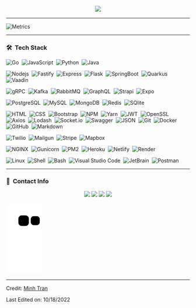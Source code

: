 <p align="center">
<img src="https://readme-typing-svg.herokuapp.com?font=Kanit&center=true&vCenter=true&duration3000&color=40C463&size=40&height=100&width=800&lines=I'm+Minh+Tran;Backend+Developer;Data+Engineer;GVSU+CIS+Student;Welcome+to+my+profile!">
</p>
<!-- <p  align="center">
<img src="https://user-images.githubusercontent.com/73097560/115834477-dbab4500-a447-11eb-908a-139a6edaec5c.gif" background-color="#40C463"> -->
<hr style="width:100%;text-align:left;margin-left:0;">

![Metrics](https://metrics.lecoq.io/minhtran241?template=classic&base.indepth=true&base.hireable=true&isocalendar=1&languages=1&achievements=1&base=header%2C%20activity%2C%20community%2C%20repositories%2C%20metadata&base.indepth=true&base.hireable=true&base.skip=false&isocalendar=false&isocalendar.duration=half-year&languages=false&languages.ignored=html%2Ccss%2Cpug&languages.limit=8&languages.threshold=0%25&languages.other=false&languages.colors=github&languages.sections=most-used&languages.details=percentage&languages.indepth=false&languages.analysis.timeout=15&languages.categories=markup%2C%20programming&languages.recent.categories=markup%2C%20programming&languages.recent.load=300&languages.recent.days=14&achievements=false&achievements.threshold=C&achievements.secrets=true&achievements.display=detailed&achievements.limit=0&config.timezone=America%2FDetroit&config.twemoji=true&config.octicon=true&config.display=large&config.padding=0%2C%202%20%2B%202%25)

<!-- <p  align="center">
<img src="https://user-images.githubusercontent.com/73097560/115834477-dbab4500-a447-11eb-908a-139a6edaec5c.gif"> -->

<hr style="width:100%;text-align:left;margin-left:0;">

<!-- ### 📈 &nbsp;GitHub Statistics

<p align="left">
  <a href="https://github.com/minhtran241">
  <img width="49.5%" src="https://github-readme-stats.vercel.app/api?username=minhtran241&show_icons=true&theme=blueberry&hide_border=true&count_private=true&include_all_commits=true" />
    <img width="49.5%" src="https://github-readme-streak-stats.herokuapp.com/?user=minhtran241&theme=blueberry&hide_border=true&count_private=true&include_all_commits=true" />
  </a>
</p>
<br>

[![Minh Tran' Activity Graph](https://activity-graph.herokuapp.com/graph?username=minhtran241&custom_title=Minh%20Tran's%20Contribution%20Graph&bg_color=242938&hide_border=true&line=7395DF&color=82aaff&point=27e8a7&title_color=82aaff&count_private=true&include_all_commits=true)](https://github.com/minhtran241)

<p  align="center">
<img src="https://user-images.githubusercontent.com/73097560/115834477-dbab4500-a447-11eb-908a-139a6edaec5c.gif">              -->

### 🛠 &nbsp;Tech Stack

![Go](https://img.shields.io/badge/-Go-05122A?style=flat&logo=go&color=EBEDF0)&nbsp;
![JavaScript](https://img.shields.io/badge/-JavaScript-05122A?style=flat&logo=javascript&color=EBEDF0)&nbsp;
![Python](https://img.shields.io/badge/-Python-05122A?style=flat&logo=python&color=EBEDF0)&nbsp;
![Java](https://img.shields.io/badge/-Java-05122A?style=flat&logo=Java&color=EBEDF0)&nbsp;

![Nodejs](https://img.shields.io/badge/-Node.js-05122A?style=flat&logo=Node.js&color=EBEDF0)&nbsp;
![Fastify](https://img.shields.io/badge/-Fastify-05122A?style=flat&logo=fastify&color=16572A)&nbsp;
![Express](https://img.shields.io/badge/-Express-05122A?style=flat&logo=express&color=16572A)&nbsp;
![Flask](https://img.shields.io/badge/-Flask-05122A?style=flat&logo=flask&color=16572A)&nbsp;
![SpringBoot](https://img.shields.io/badge/-Springboot-05122A?style=flat&logo=Springboot&color=EBEDF0)&nbsp;
![Quarkus](https://img.shields.io/badge/-Quarkus-05122A?style=flat&logo=Quarkus&color=EBEDF0)&nbsp;
![Vaadin](https://img.shields.io/badge/-Vaadin-05122A?style=flat&logo=vaadin&color=EBEDF0)&nbsp;

![gRPC](https://img.shields.io/badge/-gRPC-05122A?style=flat&logo=Grpc&color=EBEDF0)&nbsp;
![Kafka](https://img.shields.io/badge/-Apache%20Kafka-05122A?style=flat&logo=ApacheKafka&color=16572A)&nbsp;
![RabbitMQ](https://img.shields.io/badge/-RabbitMQ-05122A?style=flat&logo=RabbitMQ&color=EBEDF0)&nbsp;
![GraphQL](https://img.shields.io/badge/-GraphQL-05122A?style=flat&logo=graphql&color=16572A)&nbsp;
![Strapi](https://img.shields.io/badge/-Strapi-05122A?style=flat&logo=Strapi&color=16572A)&nbsp;
![Expo](https://img.shields.io/badge/-Expo-05122A?style=flat&logo=expo&color=16572A)&nbsp;

![PostgreSQL](https://img.shields.io/badge/-PostgreSQL-05122A?style=flat&logo=postgresql&color=EBEDF0)&nbsp;
![MySQL](https://img.shields.io/badge/-MySQL-05122A?style=flat&logo=mysql&color=EBEDF0)&nbsp;
![MongoDB](https://img.shields.io/badge/-MongoDB-05122A?style=flat&logo=mongodb&color=EBEDF0)&nbsp;
![Redis](https://img.shields.io/badge/-Redis-05122A?style=flat&logo=Redis&color=EBEDF0)&nbsp;
![SQlite](https://img.shields.io/badge/-SQLite-05122A?style=flat&logo=sqlite&color=16572A)&nbsp;

![HTML](https://img.shields.io/badge/-HTML-05122A?style=flat&logo=HTML5&color=EBEDF0)&nbsp;
![CSS](https://img.shields.io/badge/-CSS-05122A?style=flat&logo=CSS3&logoColor=1572B6&color=EBEDF0)&nbsp;
![Bootstrap](https://img.shields.io/badge/-Bootstrap-05122A?style=flat&logo=bootstrap&logoColor=563D7C&color=EBEDF0)&nbsp;
![NPM](https://img.shields.io/badge/-NPM-05122A?style=flat&logo=npm&color=EBEDF0)&nbsp;
![Yarn](https://img.shields.io/badge/-Yarn-05122A?style=flat&logo=yarn&color=EBEDF0)&nbsp;
![JWT](https://img.shields.io/badge/-JSON%20Web%20Tokens-05122A?style=flat&logo=jsonwebtokens&color=16572A)&nbsp;
![OpenSSL](https://img.shields.io/badge/-OpenSSL-05122A?style=flat&logo=openssl&color=16572A)&nbsp;
![Axios](https://img.shields.io/badge/-Axios-05122A?style=flat&logo=axios&color=16572A)&nbsp;
![Lodash](https://img.shields.io/badge/-Lodash-05122A?style=flat&logo=lodash&color=EBEDF0)&nbsp;
![Socket.io](https://img.shields.io/badge/-Socket.io-05122A?style=flat&logo=Socket.io&color=16572A)&nbsp;
![Swagger](https://img.shields.io/badge/-Swagger-05122A?style=flat&logo=swagger&color=EBEDF0)&nbsp;
![JSON](https://img.shields.io/badge/-JSON-05122A?style=flat&logo=json&color=16572A)&nbsp;
![Git](https://img.shields.io/badge/-Git-05122A?style=flat&logo=git&color=EBEDF0)&nbsp;
![Docker](https://img.shields.io/badge/-Docker-05122A?style=flat&logo=docker&color=EBEDF0)&nbsp;
![GitHub](https://img.shields.io/badge/-GitHub-05122A?style=flat&logo=github&color=16572A)&nbsp;
![Markdown](https://img.shields.io/badge/-Markdown-05122A?style=flat&logo=markdown&color=16572A)&nbsp;

![Twilio](https://img.shields.io/badge/-Twilio-05122A?style=flat&logo=twilio&color=EBEDF0)&nbsp;
![Mailgun](https://img.shields.io/badge/-Mailgun-05122A?style=flat&logo=mailgun&color=EBEDF0)&nbsp;
![Stripe](https://img.shields.io/badge/-Stripe-05122A?style=flat&logo=stripe&color=EBEDF0)&nbsp;
![Mapbox](https://img.shields.io/badge/-Mapbox-05122A?style=flat&logo=mapbox&color=16572A)&nbsp;

![NGINX](https://img.shields.io/badge/-NGINX-05122A?style=flat&logo=nginx&color=16572A)&nbsp;
![Gunicorn](https://img.shields.io/badge/-Gunicorn-05122A?style=flat&logo=gunicorn&color=EBEDF0)&nbsp;
![PM2](https://img.shields.io/badge/-PM2-05122A?style=flat&logo=pm2&color=16572A)&nbsp;
![Heroku](https://img.shields.io/badge/-Heroku-05122A?style=flat&logo=heroku&color=16572A)&nbsp;
![Netlify](https://img.shields.io/badge/-Netlify-05122A?style=flat&logo=netlify&color=EBEDF0)&nbsp;
![Render](https://img.shields.io/badge/-Render-05122A?style=flat&logo=render&color=EBEDF0)&nbsp;

![Linux](https://img.shields.io/badge/-Linux-05122A?style=flat&logo=linux&color=EBEDF0)&nbsp;
![Shell](https://img.shields.io/badge/-Shell-05122A?style=flat&logo=shell&color=EBEDF0)&nbsp;
![Bash](https://img.shields.io/badge/-GNU%20Bash-05122A?style=flat&logo=gnubash&color=EBEDF0)&nbsp;
![Visual Studio Code](https://img.shields.io/badge/-Visual%20Studio%20Code-05122A?style=flat&logo=visual-studio-code&logoColor=007ACC&color=EBEDF0)&nbsp;
![JetBrain](https://img.shields.io/badge/-JetBrains-05122A?style=flat&logo=jetbrains&color=16572A)&nbsp;
![Postman](https://img.shields.io/badge/-Postman-05122A?style=flat&logo=postman&color=EBEDF0)&nbsp;

<!-- <p  align="center">
<img src="https://user-images.githubusercontent.com/73097560/115834477-dbab4500-a447-11eb-908a-139a6edaec5c.gif">              -->

<hr style="width:100%;text-align:left;margin-left:0;">

### 🔗 &nbsp;Contact Info

<p align="center">
<a href="mailto:trqminh24@gmail.com"><img src="https://img.shields.io/badge/-trqminh24@gmail.com-3423A6?style=for-the-badge&logo=gmail&logoColor=black&color=EBEDF0"/></a>
<a href="https://www.instagram.com/minhtran.ig/"><img src="https://img.shields.io/badge/-minhtran.ig-3423A6?style=for-the-badge&logo=instagram&logoColor=white&color=16572A"/></a>
<a href="https://www.facebook.com/minhtran.venus.dev/"><img src="https://img.shields.io/badge/-minhtran-3423A6?style=for-the-badge&logo=facebook&logoColor=white&color=16572A"/></a>
<a href="https://github.com/minhtran241"><img src="https://img.shields.io/badge/-minhtran241-3423A6?style=for-the-badge&logo=Github&logoColor=black&color=EBEDF0"/></a>
</p>

![Snake animation](https://github.com/minhtran241/minhtran241/blob/output/github-contribution-grid-snake.svg)

<!-- <p align="center"><b>Profile Visitor Count</b></p>
<p align="center"><img src="https://profile-counter.glitch.me/%7Bminhtran241%7D/count.svg" alt="visitor badge" width="30%"></p> -->

---

Credit: [Minh Tran](https://github.com/minhtran241)

Last Edited on: 10/18/2022
